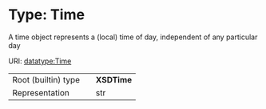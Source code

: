 
# Type: Time


A time object represents a (local) time of day, independent of any particular day

URI: [datatype:Time](https://w3id.org/linkml/type/Time)

|  |  |  |
| --- | --- | --- |
| Root (builtin) type | | **XSDTime** |
| Representation | | str |
